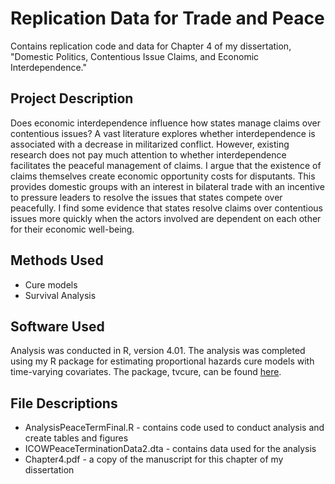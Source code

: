 # Replication Data for Trade and Peace

Contains replication code and data for Chapter 4 of my dissertation, "Domestic Politics, Contentious
Issue Claims, and Economic
Interdependence."

## Project Description

Does economic interdependence influence how states manage claims over contentious issues? A vast literature explores whether interdependence is associated with a decrease in militarized conflict. However, existing research does not pay much attention to whether interdependence facilitates the peaceful management of claims. I argue that the existence of claims themselves create economic opportunity costs for disputants. This provides domestic groups with an interest in bilateral trade with an incentive to pressure leaders to resolve the issues that states compete over peacefully. I find some evidence that states resolve claims over contentious issues more quickly when the actors involved are dependent on each other for their economic well-being.

## Methods Used

- Cure models
- Survival Analysis

## Software Used

Analysis was conducted in R, version 4.01. The analysis was completed using my R package for estimating proportional hazards cure models with time-varying covariates. The package, tvcure, can be found [here](https://github.com/gwilliford/Proportional-Hazards-Cure-Models).

## File Descriptions

- AnalysisPeaceTermFinal.R - contains code used to conduct analysis and create tables and figures
- ICOWPeaceTerminationData2.dta - contains data used for the analysis
- Chapter4.pdf - a copy of the manuscript for this chapter of my dissertation